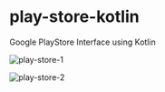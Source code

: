 # play-store-kotlin
Google PlayStore Interface using Kotlin

![play-store-1](https://github.com/huydt84/play-store-kotlin/assets/77562200/7bb750c3-fda5-4338-b7d7-ea0f0a03823d)

![play-store-2](https://github.com/huydt84/play-store-kotlin/assets/77562200/640efb87-b6e4-4da3-a1d4-78047d78eb48)
